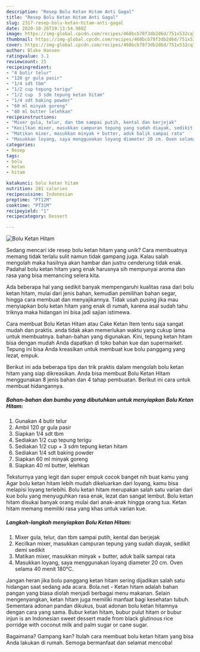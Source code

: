 ```yaml
---
description: "Resep Bolu Ketan Hitam Anti Gagal"
title: "Resep Bolu Ketan Hitam Anti Gagal"
slug: 2317-resep-bolu-ketan-hitam-anti-gagal
date: 2020-10-26T19:13:54.988Z
image: https://img-global.cpcdn.com/recipes/468bcb78f3db2d6d/751x532cq70/bolu-ketan-hitam-foto-resep-utama.jpg
thumbnail: https://img-global.cpcdn.com/recipes/468bcb78f3db2d6d/751x532cq70/bolu-ketan-hitam-foto-resep-utama.jpg
cover: https://img-global.cpcdn.com/recipes/468bcb78f3db2d6d/751x532cq70/bolu-ketan-hitam-foto-resep-utama.jpg
author: Blake Hansen
ratingvalue: 3.1
reviewcount: 15
recipeingredient:
- "4 butir telur"
- "120 gr gula pasir"
- "1/4 sdt tbm"
- "1/2 cup tepung terigu"
- "1/2 cup  3 sdm tepung ketan hitam"
- "1/4 sdt baking powder"
- "60 ml minyak goreng"
- "40 ml butter lelehkan"
recipeinstructions:
- "Mixer gula, telur, dan tbm sampai putih, kental dan berjejak"
- "Kecilkan mixer, masukkan campuran tepung yang sudah diayak, sedikit demi sedikit"
- "Matikan mixer, masukkan minyak + butter, aduk balik sampai rata"
- "Masukkan loyang, saya menggunakan loyang diameter 20 cm. Oven selama 40 menit 180°C."
categories:
- Resep
tags:
- bolu
- ketan
- hitam

katakunci: bolu ketan hitam 
nutrition: 281 calories
recipecuisine: Indonesian
preptime: "PT12M"
cooktime: "PT31M"
recipeyield: "1"
recipecategory: Dessert

---
```



![Bolu Ketan Hitam](https://img-global.cpcdn.com/recipes/468bcb78f3db2d6d/751x532cq70/bolu-ketan-hitam-foto-resep-utama.jpg)

Sedang mencari ide resep bolu ketan hitam yang unik? Cara membuatnya memang tidak terlalu sulit namun tidak gampang juga. Kalau salah mengolah maka hasilnya akan hambar dan justru cenderung tidak enak. Padahal bolu ketan hitam yang enak harusnya sih mempunyai aroma dan rasa yang bisa memancing selera kita.

Ada beberapa hal yang sedikit banyak mempengaruhi kualitas rasa dari bolu ketan hitam, mulai dari jenis bahan, kemudian pemilihan bahan segar, hingga cara membuat dan menyajikannya. Tidak usah pusing jika mau menyiapkan bolu ketan hitam yang enak di rumah, karena asal sudah tahu triknya maka hidangan ini bisa jadi sajian istimewa.

Cara membuat Bolu Ketan Hitam atau Cake Ketan Item tentu saja sangat mudah dan praktis. anda tidak akan memerlukan waktu yang cukup lama untuk membuatnya. bahan-bahan yang digunakan. Kini, tepung ketan hitam bisa dengan mudah Anda dapatkan di toko bahan kue dan supermarket. Tepung ini bisa Anda kreasikan untuk membuat kue bolu panggang yang lezat, empuk.


Berikut ini ada beberapa tips dan trik praktis dalam mengolah bolu ketan hitam yang siap dikreasikan. Anda bisa membuat Bolu Ketan Hitam menggunakan 8 jenis bahan dan 4 tahap pembuatan. Berikut ini cara untuk membuat hidangannya.

<!--inarticleads1-->

##### Bahan-bahan dan bumbu yang dibutuhkan untuk menyiapkan Bolu Ketan Hitam:

1. Gunakan 4 butir telur
1. Ambil 120 gr gula pasir
1. Siapkan 1/4 sdt tbm
1. Sediakan 1/2 cup tepung terigu
1. Sediakan 1/2 cup + 3 sdm tepung ketan hitam
1. Sediakan 1/4 sdt baking powder
1. Siapkan 60 ml minyak goreng
1. Siapkan 40 ml butter, lelehkan


Teksturnya yang legit dan super empuk cocok banget nih buat kamu yang Agar bolu ketan hitam lebih mudah dikeluarkan dari loyang, kamu bisa melapisi loyang terlebihi. Bolu ketan hitam merupakan salah satu varian dari kue bolu yang menyuguhkan rasa enak, lezat dan sangat lembut. Bolu ketan hitam disukai banyak orang mulai dari anak-anak hingga orang tua. Ketan hitam memang memiliki rasa yang khas untuk varian kue. 

<!--inarticleads2-->

##### Langkah-langkah menyiapkan Bolu Ketan Hitam:

1. Mixer gula, telur, dan tbm sampai putih, kental dan berjejak
1. Kecilkan mixer, masukkan campuran tepung yang sudah diayak, sedikit demi sedikit
1. Matikan mixer, masukkan minyak + butter, aduk balik sampai rata
1. Masukkan loyang, saya menggunakan loyang diameter 20 cm. Oven selama 40 menit 180°C.


Jangan heran jika bolu panggang ketan hitam sering dijadikan salah satu hidangan saat sedang ada acara. Bola.net - Ketan hitam adalah bahan pangan yang biasa diolah menjadi berbagai menu makanan. Selain mengenyangkan, ketan hitam juga memiliki manfaat bagi kesehatan tubuh. Sementara adonan pandan dikukus, buat adonan bolu ketan hitamnya dengan cara yang sama. Bubur ketan hitam, bubur pulut hitam or bubur injun is an Indonesian sweet dessert made from black glutinous rice porridge with coconut milk and palm sugar or cane sugar. 

Bagaimana? Gampang kan? Itulah cara membuat bolu ketan hitam yang bisa Anda lakukan di rumah. Semoga bermanfaat dan selamat mencoba!
